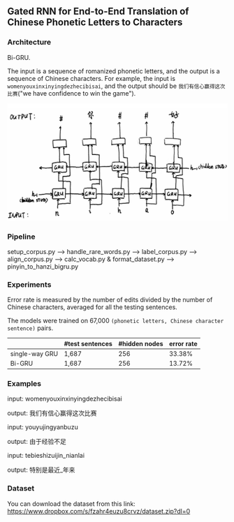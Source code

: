 ## Gated RNN for End-to-End Translation of Chinese Phonetic Letters to Characters

### Architecture 

Bi-GRU.

The input is a sequence of romanized phonetic letters, and the output is a sequence of Chinese characters. 
For example, the input is ```womenyouxinxinyingdezhecibisai```, and the output should be ```我们有信心赢得这次比赛```("we have confidence to win the game").

![](architecture.png)

### Pipeline
setup_corpus.py
-->
handle_rare_words.py
-->
label_corpus.py
-->
align_corpus.py
-->
calc_vocab.py & format_dataset.py
-->
pinyin_to_hanzi_bigru.py

### Experiments

Error rate is measured by the number of edits divided by the number of Chinese characters, averaged for all the testing sentences.

The models were trained on 67,000 ```(phonetic letters, Chinese character sentence)``` pairs.

|                | #test sentences | #hidden nodes | error rate |
|----------------|-----------------|---------------|------------|
| single-way GRU | 1,687           | 256           | 33.38%     |
| Bi-GRU         | 1,687           | 256           | 13.72%     |

### Examples
input: womenyouxinxinyingdezhecibisai

output: 我们有信心赢得这次比赛

input: youyujingyanbuzu


output: 由于经验不足


input: tebieshizuijin_nianlai

output: 特别是最近_年来

### Dataset

You can download the dataset from this link: https://www.dropbox.com/s/fzahr4euzu8crvz/dataset.zip?dl=0
